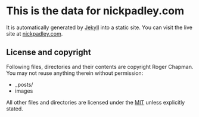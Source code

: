# This is the data for nickpadley.com

It is automatically generated by [Jekyll](http://github.com/mojombo/jekyll) into a static site. You can visit the live site at [nickpadley.com](http://nickpadley.com).

## License and copyright

Following files, directories and their contents are copyright Roger Chapman. You may not reuse anything therein without permission:

* _posts/
* images

All other files and directories are licensed under the [MIT](http://www.opensource.org/licenses/mit-license.php) unless explicitly stated.